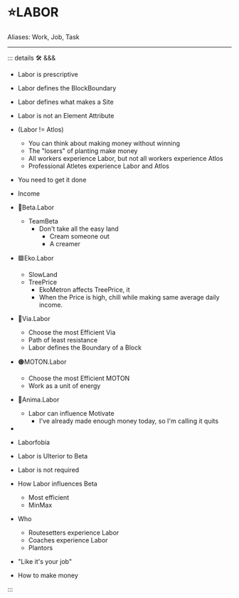 # ⭐<labor>LABOR</labor>

Aliases: Work, Job, Task

---

<!-- =================================================== -->
<!-- =================================================== -->
<!-- =================================================== -->
<!-- =================================================== -->
<!-- =================================================== -->
::: details 🛠 <dev>&&&</dev>

- Labor is prescriptive
- Labor defines the BlockBoundary
- Labor defines what makes a Site

- Labor is not an Element Attribute
- (Labor != Atlos)
    - You can think about making money without winning
    - The "losers" of planting make money
    - All workers experience Labor, but not all workers experience Atlos
    - Professional Atletes experience Labor and Atlos  

- You need to get it done
- Income

- 🔷<beta>Beta</beta>.Labor
    - TeamBeta
        - Don't take all the easy land
            - Cream someone out
            - A creamer
- 🟩<ekos>Eko</ekos>.Labor
    - SlowLand
    - TreePrice
        - EkoMetron affects TreePrice, it
        - When the Price is high, chill while making same average daily income.
- 🔻<via>Via</via>.Labor
    - Choose the most Efficient Via
    - Path of least resistance
    - Labor defines the Boundary of a Block
- 🟠<motor>MOTON</motor>.Labor
    - Choose the most Efficient MOTON
    - Work as a unit of energy
- 💜<anima>Anima</anima>.Labor
    - Labor can influence Motivate
        - I've already made enough money today, so I'm calling it quits

-
- Laborfobia
- Labor is Ulterior to Beta
- Labor is not required

- How Labor influences Beta
    - Most efficient
    - MinMax

- Who
    - Routesetters experience Labor
    - Coaches experience Labor
    - Plantors

- "Like it's your job"
- How to make money

:::

